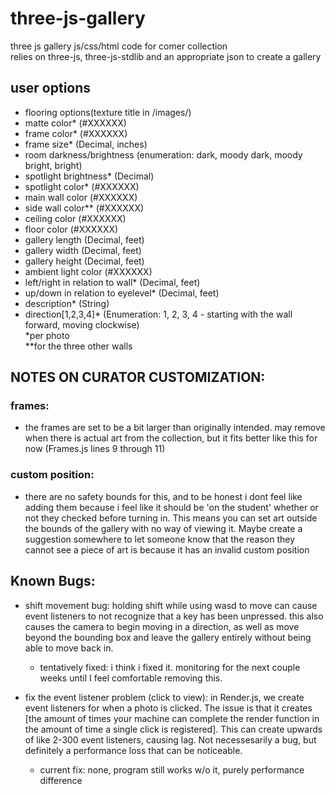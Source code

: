 # three-js-gallery
three js gallery js/css/html code for comer collection  
relies on three-js, three-js-stdlib and an appropriate json to create a gallery  

## user options
- flooring options(texture title in /images/)
- matte color* (#XXXXXX)
- frame color* (#XXXXXX)
- frame size* (Decimal, inches)
- room darkness/brightness (enumeration: dark, moody dark, moody bright, bright)
- spotlight brightness* (Decimal)
- spotlight color* (#XXXXXX)
- main wall color (#XXXXXX)
- side wall color** (#XXXXXX)
- ceiling color (#XXXXXX)
- floor color (#XXXXXX)
- gallery length (Decimal, feet)
- gallery width (Decimal, feet)
- gallery height (Decimal, feet)
- ambient light color (#XXXXXX)
- left/right in relation to wall* (Decimal, feet)
- up/down in relation to eyelevel* (Decimal, feet)
- description* (String)
- direction[1,2,3,4]* (Enumeration: 1, 2, 3, 4 - starting with the wall forward, moving clockwise)  
*per photo  
**for the three other walls  

## NOTES ON CURATOR CUSTOMIZATION:
### frames:
- the frames are set to be a bit larger than originally intended. may remove when there is actual art from the collection, but it fits better like this for now (Frames.js lines 9 through 11)

### custom position:
- there are no safety bounds for this, and to be honest i dont feel like adding them because i feel like it should be 'on the student' whether or not they checked before turning in. This means you can set art outside the bounds of the gallery with no way of viewing it. Maybe create a suggestion somewhere to let someone know that the reason they cannot see a piece of art is because it has an invalid custom position

## Known Bugs:
- shift movement bug: holding shift while using wasd to move can cause event listeners to not recognize that a key has been unpressed. this also causes the camera to begin moving in a direction, as well as move beyond the bounding box and leave the gallery entirely without being able to move back in. 
  - tentatively fixed: i think i fixed it. monitoring for the next couple weeks until I feel comfortable removing this.  

- fix the event listener problem (click to view): in Render.js, we create event listeners for when a photo is clicked. The issue is that it creates [the amount of times your machine can complete the render function in the amount of time a single click is registered]. This can create upwards of like 2-300 event listeners, causing lag. Not necessesarily a bug, but definitely a performance loss that can be noticeable. 
  - current fix: none, program still works w/o it, purely performance difference